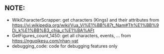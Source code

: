 ## NOTE:
- WikiCharacterScrapper: get characters (Kings) and their attributes from https://vi.wikipedia.org/wiki/Vua_Vi%E1%BB%87t_Nam#Th%E1%BB%9Di_k%E1%BB%B3_chia_c%E1%BA%AFt
- GetFigures_count_1450: get all characters, events, ... from https://nguoikesu.com/nhan-vat
- debugging_code: code for debugging features only
